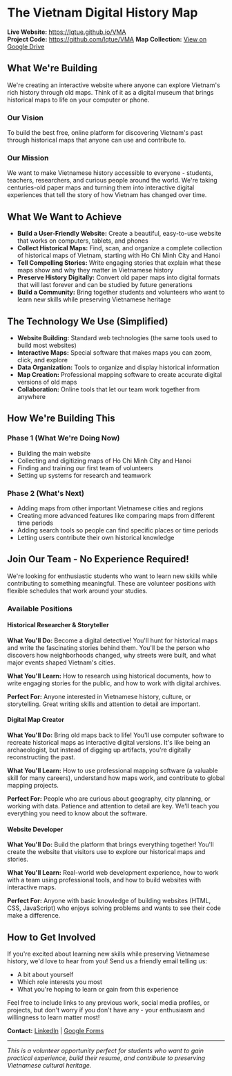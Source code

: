 # The Vietnam Digital History Map

**Live Website:** https://lqtue.github.io/VMA  
**Project Code:** https://github.com/lqtue/VMA
**Map Collection:** [View on Google Drive](https://drive.google.com/drive/folders/1wfUv560E9JLf3ALnH4AiTqbcWijTgCDw?usp=drive_link)

## What We're Building

We're creating an interactive website where anyone can explore Vietnam's rich history through old maps. Think of it as a digital museum that brings historical maps to life on your computer or phone.

### Our Vision
To build the best free, online platform for discovering Vietnam's past through historical maps that anyone can use and contribute to.

### Our Mission
We want to make Vietnamese history accessible to everyone - students, teachers, researchers, and curious people around the world. We're taking centuries-old paper maps and turning them into interactive digital experiences that tell the story of how Vietnam has changed over time.

## What We Want to Achieve

- **Build a User-Friendly Website:** Create a beautiful, easy-to-use website that works on computers, tablets, and phones
- **Collect Historical Maps:** Find, scan, and organize a complete collection of historical maps of Vietnam, starting with Ho Chi Minh City and Hanoi
- **Tell Compelling Stories:** Write engaging stories that explain what these maps show and why they matter in Vietnamese history
- **Preserve History Digitally:** Convert old paper maps into digital formats that will last forever and can be studied by future generations
- **Build a Community:** Bring together students and volunteers who want to learn new skills while preserving Vietnamese heritage

## The Technology We Use (Simplified)

- **Website Building:** Standard web technologies (the same tools used to build most websites)
- **Interactive Maps:** Special software that makes maps you can zoom, click, and explore
- **Data Organization:** Tools to organize and display historical information
- **Map Creation:** Professional mapping software to create accurate digital versions of old maps
- **Collaboration:** Online tools that let our team work together from anywhere

## How We're Building This

### Phase 1 (What We're Doing Now)
- Building the main website
- Collecting and digitizing maps of Ho Chi Minh City and Hanoi
- Finding and training our first team of volunteers
- Setting up systems for research and teamwork

### Phase 2 (What's Next)
- Adding maps from other important Vietnamese cities and regions
- Creating more advanced features like comparing maps from different time periods
- Adding search tools so people can find specific places or time periods
- Letting users contribute their own historical knowledge

## Join Our Team - No Experience Required!

We're looking for enthusiastic students who want to learn new skills while contributing to something meaningful. These are volunteer positions with flexible schedules that work around your studies.

### Available Positions

#### Historical Researcher & Storyteller
**What You'll Do:** Become a digital detective! You'll hunt for historical maps and write the fascinating stories behind them. You'll be the person who discovers how neighborhoods changed, why streets were built, and what major events shaped Vietnam's cities.

**What You'll Learn:** How to research using historical documents, how to write engaging stories for the public, and how to work with digital archives.

**Perfect For:** Anyone interested in Vietnamese history, culture, or storytelling. Great writing skills and attention to detail are important.

#### Digital Map Creator
**What You'll Do:** Bring old maps back to life! You'll use computer software to recreate historical maps as interactive digital versions. It's like being an archaeologist, but instead of digging up artifacts, you're digitally reconstructing the past.

**What You'll Learn:** How to use professional mapping software (a valuable skill for many careers), understand how maps work, and contribute to global mapping projects.

**Perfect For:** People who are curious about geography, city planning, or working with data. Patience and attention to detail are key. We'll teach you everything you need to know about the software.

#### Website Developer
**What You'll Do:** Build the platform that brings everything together! You'll create the website that visitors use to explore our historical maps and stories.

**What You'll Learn:** Real-world web development experience, how to work with a team using professional tools, and how to build websites with interactive maps.

**Perfect For:** Anyone with basic knowledge of building websites (HTML, CSS, JavaScript) who enjoys solving problems and wants to see their code make a difference.

## How to Get Involved

If you're excited about learning new skills while preserving Vietnamese history, we'd love to hear from you! Send us a friendly email telling us:
- A bit about yourself
- Which role interests you most
- What you're hoping to learn or gain from this experience

Feel free to include links to any previous work, social media profiles, or projects, but don't worry if you don't have any - your enthusiasm and willingness to learn matter most!

**Contact:** [LinkedIn](https://www.linkedin.com/in/lqtue/) | [Google Forms](https://forms.gle/gdZAnm8Ecb3oU14K9)

---

*This is a volunteer opportunity perfect for students who want to gain practical experience, build their resume, and contribute to preserving Vietnamese cultural heritage.*
